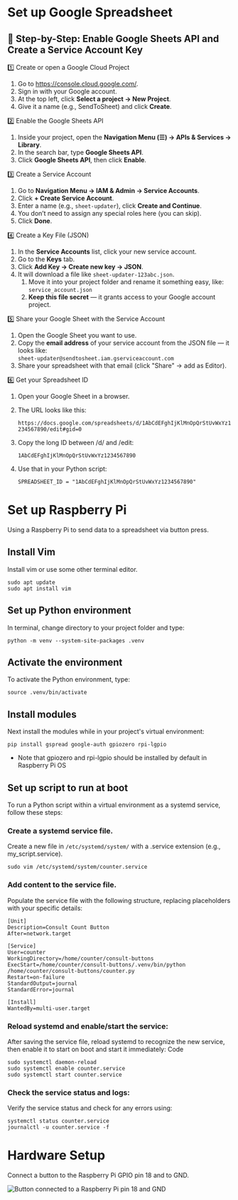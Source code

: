 # Set up Google Spreadsheet

## 🧰 Step-by-Step: Enable Google Sheets API and Create a Service Account Key

1️⃣ Create or open a Google Cloud Project
1. Go to https://console.cloud.google.com/.
2. Sign in with your Google account.
3. At the top left, click __Select a project → New Project__.
4. Give it a name (e.g., SendToSheet) and click __Create__.

2️⃣ Enable the Google Sheets API
1. Inside your project, open the __Navigation Menu (☰) → APIs & Services → Library__.
2. In the search bar, type __Google Sheets API__.
3. Click __Google Sheets API__, then click __Enable__.

3️⃣ Create a Service Account
1. Go to __Navigation Menu → IAM & Admin → Service Accounts__.
2. Click __+ Create Service Account__.
3. Enter a name (e.g., `sheet-updater`), click __Create and Continue__.
4. You don’t need to assign any special roles here (you can skip).
5. Click __Done__.

4️⃣ Create a Key File (JSON)
1. In the __Service Accounts__ list, click your new service account.
2. Go to the __Keys__ tab.
3. Click __Add Key → Create new key → JSON__.
4. It will download a file like `sheet-updater-123abc.json`.
   1. Move it into your project folder and rename it something easy, like: 
        ```service_account.json```
   2. __Keep this file secret__ — it grants access to your Google account project.

5️⃣ Share your Google Sheet with the Service Account
1. Open the Google Sheet you want to use.
2. Copy the __email address__ of your service account from the JSON file — it looks like:    
    ```sheet-updater@sendtosheet.iam.gserviceaccount.com```
4. Share your spreadsheet with that email (click "Share" → add as Editor).

6️⃣ Get your Spreadsheet ID
1. Open your Google Sheet in a browser.
2. The URL looks like this:

    ```https://docs.google.com/spreadsheets/d/1AbCdEFghIjKlMnOpQrStUvWxYz1234567890/edit#gid=0```
3. Copy the long ID between /d/ and /edit:

    ```1AbCdEFghIjKlMnOpQrStUvWxYz1234567890```
4. Use that in your Python script:

    ```SPREADSHEET_ID = "1AbCdEFghIjKlMnOpQrStUvWxYz1234567890"```

# Set up Raspberry Pi
Using a Raspberry Pi to send data to a spreadsheet via button press.

## Install Vim
Install vim or use some other terminal editor.

```
sudo apt update
sudo apt install vim
```

## Set up Python environment
In terminal, change directory to your project folder and type:

```python -m venv --system-site-packages .venv```

## Activate the environment
To activate the Python environment, type:

```source .venv/bin/activate```

## Install modules
Next install the modules while in your project's virtual environment:

```pip install gspread google-auth gpiozero rpi-lgpio```

* Note that gpiozero and rpi-lgpio should be installed by default in Raspberry Pi OS

## Set up script to run at boot
To run a Python script within a virtual environment as a systemd service, follow these steps: 

### Create a systemd service file.
Create a new file in `/etc/systemd/system/` with a .service extension (e.g., my_script.service).

```sudo vim /etc/systemd/system/counter.service```

### Add content to the service file.
Populate the service file with the following structure, replacing placeholders with your specific details:

```
[Unit]
Description=Consult Count Button
After=network.target

[Service]
User=counter
WorkingDirectory=/home/counter/consult-buttons
ExecStart=/home/counter/consult-buttons/.venv/bin/python /home/counter/consult-buttons/counter.py
Restart=on-failure
StandardOutput=journal
StandardError=journal

[Install]
WantedBy=multi-user.target
```

### Reload systemd and enable/start the service:
After saving the service file, reload systemd to recognize the new service, then enable it to start on boot and start it immediately:
Code

```
sudo systemctl daemon-reload
sudo systemctl enable counter.service
sudo systemctl start counter.service
```

### Check the service status and logs:
Verify the service status and check for any errors using:

```
systemctl status counter.service
journalctl -u counter.service -f
```



# Hardware Setup
Connect a button to the Raspberry Pi GPIO pin 18 and to GND.

![Button connected to a Raspberry Pi pin 18 and GND](images/consultation-button_bb.png)